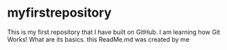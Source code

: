 # myfirstrepository
This is my first repository that I have built on GitHub. I am learning how Git Works! What are its basics.
this ReadMe.md was created by me
